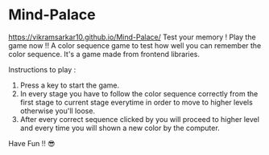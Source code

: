 # Mind-Palace
https://vikramsarkar10.github.io/Mind-Palace/
Test your memory ! Play the game now !!
A color sequence game to test how well you can remember the color sequence. It's a game made from frontend libraries.

Instructions to play :
1. Press a key to start the game.
2. In every stage you have to follow the color sequence correctly from the first stage to current stage everytime in order to move to higher levels otherwise you'll loose.
3. After every correct sequence clicked by you will proceed to higher level and every time you will shown a new color by the computer.

Have Fun !! 😎
